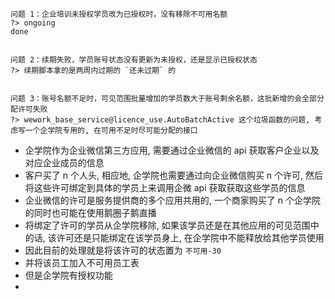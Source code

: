 ```
问题 1：企业培训未授权学员改为已授权时，没有移除不可用名额
?> ongoing
done


问题 2：续期失败，学员账号状态没有更新为未授权，还是显示已授权状态  
?> 续期脚本拿的是两周内过期的 `还未过期` 的


问题 3：账号名额不足时，可见范围批量增加的学员数大于账号剩余名额，这批新增的会全部分配许可失败
?> wework_base_service@licence_use.AutoBatchActive 这个垃圾函数的问题, 考虑写一个企学院专用的, 在可用不足时尽可能分配的接口
```

- 企学院作为企业微信第三方应用, 需要通过企业微信的 api 获取客户企业以及对应企业成员的信息
- 客户买了 n 个人头, 相应地, 企学院也需要通过向企业微信购买 n 个许可, 然后将这些许可绑定到具体的学员上来调用企微 api 获取获取这些学员的信息
- 企业微信的许可是服务提供商的多个应用共用的, 一个商家购买了 n 个企学院的同时也可能在使用鹅圈子鹅直播
- 将绑定了许可的学员从企学院移除, 如果该学员还是在其他应用的可见范围中的话, 该许可还是只能绑定在该学员身上, 在企学院中不能释放给其他学员使用
- 因此目前的处理就是将该许可的状态置为 `不可用-30`
- 并将该员工加入不可用员工表
- 但是企学院有授权功能
- 